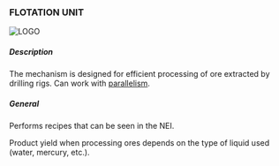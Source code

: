 ### FLOTATION UNIT

![LOGO](https://cdn.discordapp.com/attachments/916393114166525974/939873327336542208/FLOTATION_UNIT.png)

##### Description

The mechanism is designed for efficient processing of ore extracted by drilling rigs. Can work with [parallelism](/wiki/mechanics#parallelism).

##### General

Performs recipes that can be seen in the NEI.

Product yield when processing ores depends on the type of liquid used (water, mercury, etc.).
